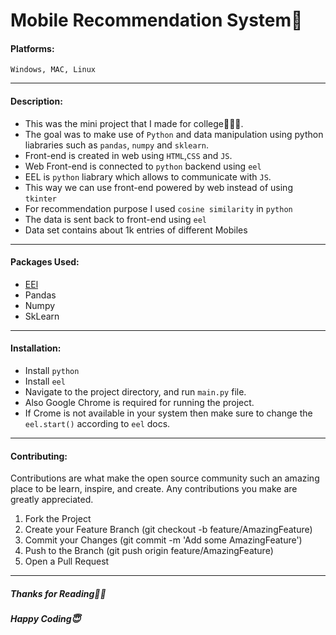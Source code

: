 # Mobile Recommendation System📱

#### Platforms:  
`Windows, MAC, Linux`

------------
#### Description: 
- This was the mini project that I made for college👨🏻‍💻. 
- The goal was to make use of `Python` and data manipulation using python liabraries such as `pandas`, `numpy` and `sklearn`.
- Front-end is created in web using `HTML`,`CSS` and `JS`.
- Web Front-end is connected to `python` backend using `eel`
- EEL is `python` liabrary which allows to communicate with `JS`.
- This way we can use front-end powered by web instead of using `tkinter`
- For recommendation purpose I used `cosine similarity` in `python`
- The data is sent back to front-end using `eel`
- Data set contains about 1k entries of different Mobiles


------------

#### Packages Used:
- [EEl](http://pypi.org/project/Eel/ "EEl")
- Pandas
- Numpy
- SkLearn

------------

#### Installation:
- Install `python`
- Install `eel`
- Navigate to the project directory, and run `main.py` file.
- Also Google Chrome is required for running the project.
- If Crome is not available in your system then make sure to change the `eel.start()` according to `eel` docs.

------------
#### Contributing:
Contributions are what make the open source community such an amazing place to be learn, inspire, and create. Any contributions you make are greatly appreciated.
1. Fork the Project
2. Create your Feature Branch (git checkout -b feature/AmazingFeature)
3. Commit your Changes (git commit -m 'Add some AmazingFeature')
4. Push to the Branch (git push origin feature/AmazingFeature)
5. Open a Pull Request

------------

##### Thanks for Reading🙏🏻
##### Happy Coding😇



   
